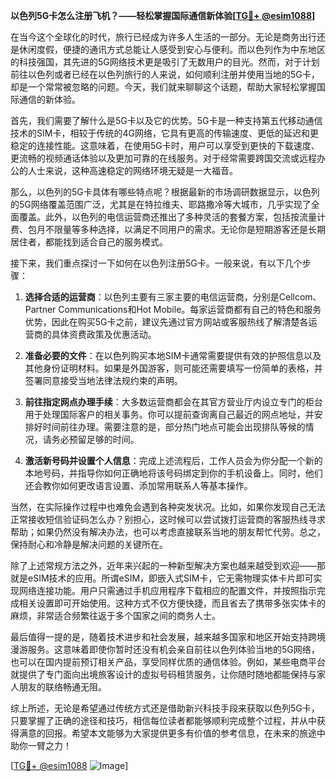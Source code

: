 **以色列5G卡怎么注册飞机？——轻松掌握国际通信新体验[[TG💪+ @esim1088](https://t.me/s/esim1088)]**

在当今这个全球化的时代，旅行已经成为许多人生活的一部分。无论是商务出行还是休闲度假，便捷的通讯方式总能让人感受到安心与便利。而以色列作为中东地区的科技强国，其先进的5G网络技术更是吸引了无数用户的目光。然而，对于计划前往以色列或者已经在以色列旅行的人来说，如何顺利注册并使用当地的5G卡，却是一个常常被忽略的问题。今天，我们就来聊聊这个话题，帮助大家轻松掌握国际通信的新体验。

首先，我们需要了解什么是5G卡以及它的优势。5G卡是一种支持第五代移动通信技术的SIM卡，相较于传统的4G网络，它具有更高的传输速度、更低的延迟和更稳定的连接性能。这意味着，在使用5G卡时，用户可以享受到更快的下载速度、更流畅的视频通话体验以及更加可靠的在线服务。对于经常需要跨国交流或远程办公的人士来说，这种高速稳定的网络环境无疑是一大福音。

那么，以色列的5G卡具体有哪些特点呢？根据最新的市场调研数据显示，以色列的5G网络覆盖范围广泛，尤其是在特拉维夫、耶路撒冷等大城市，几乎实现了全面覆盖。此外，以色列的电信运营商还推出了多种灵活的套餐方案，包括按流量计费、包月不限量等多种选择，以满足不同用户的需求。无论你是短期游客还是长期居住者，都能找到适合自己的服务模式。

接下来，我们重点探讨一下如何在以色列注册5G卡。一般来说，有以下几个步骤：

1. **选择合适的运营商**：以色列主要有三家主要的电信运营商，分别是Cellcom、Partner Communications和Hot Mobile。每家运营商都有自己的特色和服务优势，因此在购买5G卡之前，建议先通过官方网站或客服热线了解清楚各运营商的具体资费政策及优惠活动。

2. **准备必要的文件**：在以色列购买本地SIM卡通常需要提供有效的护照信息以及其他身份证明材料。如果是外国游客，则可能还需要填写一份简单的表格，并签署同意接受当地法律法规约束的声明。

3. **前往指定网点办理手续**：大多数运营商都会在其官方营业厅内设立专门的柜台用于处理国际客户的相关事务。你可以提前查询离自己最近的网点地址，并安排好时间前往办理。需要注意的是，部分热门地点可能会出现排队等候的情况，请务必预留足够的时间。

4. **激活新号码并设置个人信息**：完成上述流程后，工作人员会为你分配一个新的本地号码，并指导你如何正确地将该号码绑定到你的手机设备上。同时，他们还会教你如何更改语言设置、添加常用联系人等基本操作。

当然，在实际操作过程中也难免会遇到各种突发状况。比如，如果你发现自己无法正常接收短信验证码怎么办？别担心，这时候可以尝试拨打运营商的客服热线寻求帮助；如果仍然没有解决办法，也可以考虑直接联系当地的朋友帮忙代劳。总之，保持耐心和冷静是解决问题的关键所在。

除了上述常规方法之外，近年来兴起的一种新型解决方案也越来越受到欢迎——那就是eSIM技术的应用。所谓eSIM，即嵌入式SIM卡，它无需物理实体卡片即可实现网络连接功能。用户只需通过手机应用程序下载相应的配置文件，并按照指示完成相关设置即可开始使用。这种方式不仅方便快捷，而且省去了携带多张实体卡的麻烦，非常适合频繁往返于多个国家之间的商务人士。

最后值得一提的是，随着技术进步和社会发展，越来越多国家和地区开始支持跨境漫游服务。这意味着即使你暂时还没有机会亲自前往以色列体验当地的5G网络，也可以在国内提前预订相关产品，享受同样优质的通信体验。例如，某些电商平台就提供了专门面向出境旅客设计的虚拟号码租赁服务，让你随时随地都能保持与家人朋友的联络畅通无阻。

综上所述，无论是希望通过传统方式还是借助新兴科技手段来获取以色列5G卡，只要掌握了正确的途径和技巧，相信每位读者都能够顺利完成整个过程，并从中获得满意的回报。希望本文能够为大家提供更多有价值的参考信息，在未来的旅途中助你一臂之力！

[[TG💪+ @esim1088](https://t.me/s/esim1088) ![Image](https://i.postimg.cc/4NQfJmqS/Snipaste-2025-05-13-00-14-12.png)]